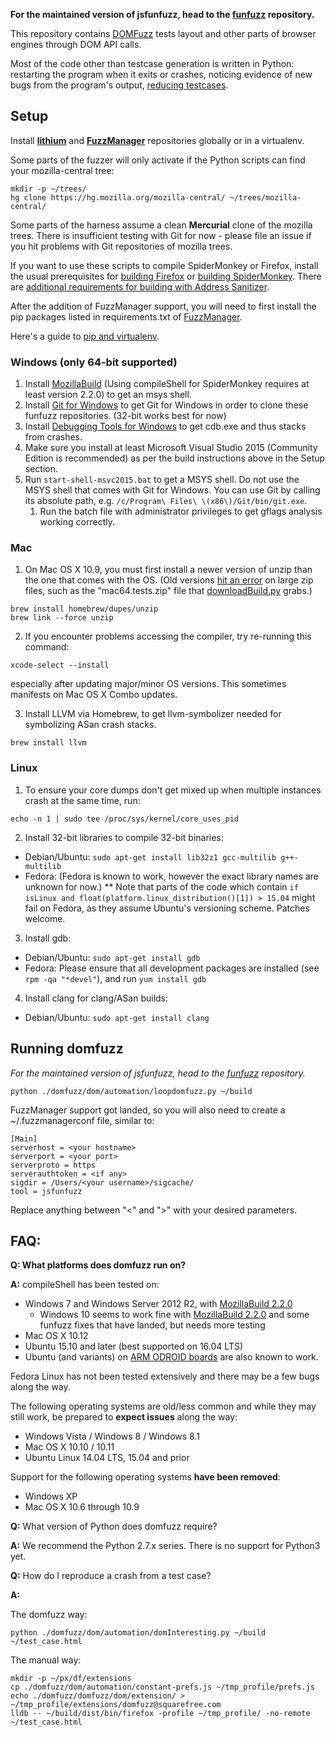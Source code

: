 **For the maintained version of jsfunfuzz, head to the [funfuzz](https://github.com/MozillaSecurity/funfuzz) repository.**

This repository contains [DOMFuzz](dom) tests layout and other parts of browser engines through DOM API calls.

Most of the code other than testcase generation is written in Python: restarting the program when it exits or crashes, noticing evidence of new bugs from the program's output, [reducing testcases](https://github.com/MozillaSecurity/lithium/).


## Setup

Install **[lithium](https://github.com/MozillaSecurity/lithium/)** and **[FuzzManager](https://github.com/MozillaSecurity/FuzzManager)** repositories globally or in a virtualenv.

Some parts of the fuzzer will only activate if the Python scripts can find your mozilla-central tree:
```
mkdir -p ~/trees/
hg clone https://hg.mozilla.org/mozilla-central/ ~/trees/mozilla-central/
```

Some parts of the harness assume a clean **Mercurial** clone of the mozilla trees. There is insufficient testing with Git for now - please file an issue if you hit problems with Git repositories of mozilla trees.

If you want to use these scripts to compile SpiderMonkey or Firefox, install the usual prerequisites for [building Firefox](https://developer.mozilla.org/en-US/docs/Mozilla/Developer_guide/Build_Instructions) or [building SpiderMonkey](https://developer.mozilla.org/en-US/docs/Mozilla/Projects/SpiderMonkey/Build_Documentation). There are [additional requirements for building with Address Sanitizer](https://developer.mozilla.org/en-US/docs/Mozilla/Testing/Firefox_and_Address_Sanitizer).

After the addition of FuzzManager support, you will need to first install the pip packages listed in requirements.txt of [FuzzManager](https://github.com/MozillaSecurity/FuzzManager).

Here's a guide to [pip and virtualenv](https://www.dabapps.com/blog/introduction-to-pip-and-virtualenv-python/).

### Windows (only 64-bit supported)

1. Install [MozillaBuild](https://wiki.mozilla.org/MozillaBuild) (Using compileShell for SpiderMonkey requires at least version 2.2.0) to get an msys shell.
2. Install [Git for Windows](https://msysgit.github.io/) to get Git for Windows in order to clone these funfuzz repositories. (32-bit works best for now)
3. Install [Debugging Tools for Windows](https://msdn.microsoft.com/en-us/windows/hardware/hh852365.aspx) to get cdb.exe and thus stacks from crashes.
4. Make sure you install at least Microsoft Visual Studio 2015 (Community Edition is recommended) as per the build instructions above in the Setup section.
5. Run `start-shell-msvc2015.bat` to get a MSYS shell. Do not use the MSYS shell that comes with Git for Windows. You can use Git by calling its absolute path, e.g. `/c/Program\ Files\ \(x86\)/Git/bin/git.exe`.
    1. Run the batch file with administrator privileges to get gflags analysis working correctly.


### Mac

1. On Mac OS X 10.9, you must first install a newer version of unzip than the one that comes with the OS. (Old versions [hit an error](https://bugzilla.mozilla.org/show_bug.cgi?id=1032391) on large zip files, such as the "mac64.tests.zip" file that [downloadBuild.py](util/downloadBuild.py) grabs.)

  ```
  brew install homebrew/dupes/unzip
  brew link --force unzip
  ```

2. If you encounter problems accessing the compiler, try re-running this command:

  ```xcode-select --install```

especially after updating major/minor OS versions. This sometimes manifests on Mac OS X Combo updates.

3. Install LLVM via Homebrew, to get llvm-symbolizer needed for symbolizing ASan crash stacks.

  ```
  brew install llvm
  ```


### Linux

1. To ensure your core dumps don't get mixed up when multiple instances crash at the same time, run:

  ```
  echo -n 1 | sudo tee /proc/sys/kernel/core_uses_pid
  ```
2. Install 32-bit libraries to compile 32-bit binaries:
  * Debian/Ubuntu: ```sudo apt-get install lib32z1 gcc-multilib g++-multilib```
  * Fedora: (Fedora is known to work, however the exact library names are unknown for now.)
  ** Note that parts of the code which contain ```if isLinux and float(platform.linux_distribution()[1]) > 15.04``` might fail on Fedora, as they assume Ubuntu's versioning scheme. Patches welcome.
3. Install gdb:
  * Debian/Ubuntu: ```sudo apt-get install gdb```
  * Fedora: Please ensure that all development packages are installed (see ```rpm -qa "*devel"```), and run ```yum install gdb```
4. Install clang for clang/ASan builds:
  * Debian/Ubuntu: ```sudo apt-get install clang```


## Running domfuzz

*For the maintained version of jsfunfuzz, head to the [funfuzz](https://github.com/MozillaSecurity/funfuzz) repository.*


`python ./domfuzz/dom/automation/loopdomfuzz.py ~/build`


FuzzManager support got landed, so you will also need to create a ~/.fuzzmanagerconf file, similar to:

```
[Main]
serverhost = <your hostname>
serverport = <your port>
serverproto = https
serverauthtoken = <if any>
sigdir = /Users/<your username>/sigcache/
tool = jsfunfuzz
```

Replace anything between "<" and ">" with your desired parameters.

## FAQ:

**Q: What platforms does domfuzz run on?**

**A:** compileShell has been tested on:

* Windows 7 and Windows Server 2012 R2, with [MozillaBuild 2.2.0](https://wiki.mozilla.org/MozillaBuild)
  * Windows 10 seems to work fine with [MozillaBuild 2.2.0](https://wiki.mozilla.org/MozillaBuild) and some funfuzz fixes that have landed, but needs more testing
* Mac OS X 10.12
* Ubuntu 15.10 and later (best supported on 16.04 LTS)
* Ubuntu (and variants) on [ARM ODROID boards](http://www.hardkernel.com/main/main.php) are also known to work.

Fedora Linux has not been tested extensively and there may be a few bugs along the way.

The following operating systems are old/less common and while they may still work, be prepared to **expect issues** along the way:

* Windows Vista / Windows 8 / Windows 8.1
* Mac OS X 10.10 / 10.11
* Ubuntu Linux 14.04 LTS, 15.04 and prior

Support for the following operating systems **have been removed**:

* Windows XP
* Mac OS X 10.6 through 10.9

**Q:** What version of Python does domfuzz require?

**A:** We recommend the Python 2.7.x series. There is no support for Python3 yet.

**Q:** How do I reproduce a crash from a test case?

**A:**

The domfuzz way:

    python ./domfuzz/dom/automation/domInteresting.py ~/build ~/test_case.html

The manual way:

    mkdir -p ~/px/df/extensions
    cp ./domfuzz/dom/automation/constant-prefs.js ~/tmp_profile/prefs.js
    echo ./domfuzz/domfuzz/dom/extension/ > ~/tmp_profile/extensions/domfuzz@squarefree.com
    lldb -- ~/build/dist/bin/firefox -profile ~/tmp_profile/ -no-remote ~/test_case.html
